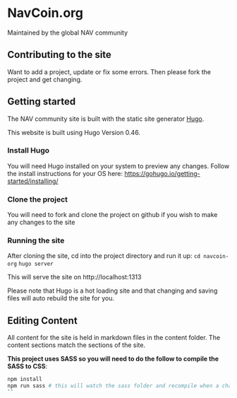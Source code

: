 # NavCoin.org
Maintained by the global NAV community

## Contributing to the site
Want to add a project, update or fix some errors. Then please fork the project and get changing.

## Getting started
The NAV community site is built with the static site generator [Hugo](https://gohugo.io/).

This website is built using Hugo Version 0.46.

### Install Hugo
You will need Hugo installed on your system to preview any changes. Follow the install instructions for your OS here:
https://gohugo.io/getting-started/installing/

### Clone the project
You will need to fork and clone the project on github if you wish to make any changes to the site

### Running the site
After cloning the site, cd into the project directory and run it up:
    `cd navcoin-org`
    `hugo server`

This will serve the site on http://localhost:1313

Please note that Hugo is a hot loading site and that changing and saving files will auto rebuild the site for you.

## Editing Content
All content for the site is held in markdown files in the content folder. The content sections match the sections of the site.

**This project uses SASS so you will need to do the follow to compile the SASS to CSS**:
```bash
npm install 
npm run sass # this will watch the sass folder and recompile when a change is detected
``
